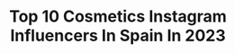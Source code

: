 ---
title: Top 10 Cosmetics Instagram Influencers In Spain In 2023
description: >-
  Find top cosmetics Instagram influencers in Spain in 2023. Most popular hashtags: #beauty #cosmetics #fashion #makeup.
platform: Instagram
hits: 226
text_top: Analyze the most popular Instagram profiles on inBeat.
text_bottom: Our database has 226 Instagram influencers like this in Spain for you to pitch.
profiles:
  - username: "noemi_littlemoon"
    fullname: >-
      𝗡𝗢𝗘𝗠𝗜 𝗚𝗔𝗥𝗖𝗜𝗔
    bio: >-
      𝓔𝓷𝓯𝓮𝓻𝓶𝓮𝓻𝓪 💉 Ꮇꮻꭰꭺ ꭹ Ꮯꮻꮪꮇꭼ́ꭲꮖꮯꭺ 👠💄 𝑬𝒎𝒃𝒂𝒋𝒂𝒅𝒐𝒓𝒂: @amanecerinfinitoclothes dto%: NOEMI_LITTLEMOON @clarisa.cosmetic dto%: NOE10 📍Madrid / 🏡 Cartagena
    location: "Spain"
    followers: 6762
    engagement: 416
    commentsToLikes: 0.106766
    id: ck13c1uevy7lq0i1968kmzuap
    verified: false
    hashtags: "#photo, #chaleco, #nieve, #fashionstyle"
  - username: "baltasaroficial"
    fullname: >-
      Baltasar González Pinel
    bio: >-
      Director of Makeup Artistry M•A•C Cosmetics Europe, Mid. East, Africa, India, Russia Co-Founder of @bogartmakeup Makeup and Science of Beauty Academy
    location: "Spain"
    followers: 41902
    engagement: 317
    commentsToLikes: 0.042619
    id: ck5zjcheghckw0i14y3a16d7z
    verified: true
    hashtags: "#acrilico, #acrylicpainting, #azul, #fee"
  - username: "miss.rodriguez.d"
    fullname: >-
      𝚂𝚞𝚜𝚊𝚗 𝚁𝚘𝚍𝚛í𝚐𝚞𝚎𝚣 𝙳. 🌷
    bio: >-
      •𝙼𝚊𝚍𝚎 𝚒𝚗 𝙿𝚎𝚛𝚞, 𝙻𝚒𝚟𝚒𝚗𝚐 𝚒𝚗 𝚂𝚙𝚊𝚒𝚗 (📍𝙼𝚊𝚕𝚕𝚘𝚛𝚌𝚊) 🇵🇪🇪🇸 •𝙵𝚘𝚞𝚗𝚍𝚎𝚛 @lovers.by.sr_ •𝙼𝚒𝚜𝚜 𝙿𝚎𝚛𝚞 𝚂𝚙𝚊𝚒𝚗𝟷𝟽/𝚃𝚘𝚙 𝟸𝟹 𝙼𝚒𝚜𝚜 𝙿𝚎𝚛𝚞𝟷𝟾 👑
    location: "Spain"
    followers: 15372
    engagement: 505
    commentsToLikes: 0.215634
    id: ck5zuup6v32nt0i14w1d9fg44
    verified: false
    hashtags: "#coure, #winter, #fashionpost, #missretos"
  - username: "criistyvera95"
    fullname: >-
      Cristy Vera 🖤
    bio: >-
      📍| Seville, Spain 📩| MD / criverleo@hotmail.com 🎁|@sheinofficial 15% "criistyvera95" 👗|Outfits here😍👇
    location: "Spain"
    followers: 25460
    engagement: 947
    commentsToLikes: 0.044466
    id: ck9hcamw8kj2h0j78qs2zihbn
    verified: false
    hashtags: "#sexy, #trendy, #sheinhaul2021, #summer"
  - username: "carlottahurtado"
    fullname: >-
      𝖢𝖠𝖱𝖫𝖠 𝖯𝖤𝖱𝖤𝖹
    bio: >-
      Live and let live. 🇪🇸📍
    location: "Spain"
    followers: 2553
    engagement: 1233
    commentsToLikes: 0.057465
    id: ckap0ixfcqhvi0i78sbugjv14
    verified: false
    hashtags: "#gloss, #glitter, #base, #lipcolor"
  - username: "dr.alejandro.segarra"
    fullname: >-
      Dr. Alejandro Segarra
    bio: >-
      Diplomado Internacional de Med Estética 📍Barcelona y Madrid. 📞Información/citas 930107517 (BCN)
    location: "Spain"
    followers: 53832
    engagement: 229
    commentsToLikes: 0.037778
    id: ck55kbo51yxte0i11zato21js
    verified: false
    hashtags: ""
  - username: "remenavarro.es"
    fullname: >-
      Reme Navarro Escrivá
    bio: >-
      Farmacéutica ⚡️Dermocosmética ⚡️Nutricionista⚡️Influencer Fundadora @mifarma 10% dto ⏱ cupón: REMENAVARRO Mis dietas 👉 @comer.fuera
    location: "Spain"
    followers: 29658
    engagement: 241
    commentsToLikes: 0.499401
    id: ckap2459ixadf0i7840ani74e
    verified: false
    hashtags: "#consejosdereme, #cosmetica, #skincare, #ootd"
  - username: "lauramedinaviejo"
    fullname: >-
      Dinamita
    bio: >-
      CONTENT AND MAGIC CREATOR ✨💕 F.Designer+CEO @dinamita.streetwear CEO @buenkarmastudio MAGIC✨MAKEUP✨DESIGN 💌lauramedinaviejo@gmail.com
    location: "Spain"
    followers: 11679
    engagement: 515
    commentsToLikes: 0.039409
    id: ckap98yq6rnoc0i78w66ogt5p
    verified: false
    hashtags: "#witchesofinstagram, #instagood, #instagram, #nature"
  - username: "laufargas"
    fullname: >-
      pinkisimapuff
    bio: >-
      🐥100℅ arrítmica 💄Makeup artist 🌈 💍Casadísima @aleix.dgr ✍🏻 El otro lado de la butaca 👇🏻
    location: "Spain"
    followers: 3841
    engagement: 727
    commentsToLikes: 0.068649
    id: ck14kr8mkqwx60i19lxpivxm6
    verified: false
    hashtags: "#makeuplover, #makeupaddict, #nyxcosmetic, #skincare"
  - username: "los40sonlosnuevos20_oficial"
    fullname: >-
      @los40sonlosnuevos20_oficial
    bio: >-
      Mamá👶, esposa💑 y amando la vida 💓 🇪🇸🇧🇷 Preparando mi mejor versión ➡️ 4.0 ⓉⓊ ⓅⓊⒺⒹⒺⓈ 👠#MODA 🧘#CUIDADOS 🥗#RECETAS 🌎#VIAJES 🧖‍♀️#HEALTHYLIFESTYLE
    location: "Spain"
    followers: 21434
    engagement: 101
    commentsToLikes: 0.610860
    id: ck15u5kxblip60i19c51pkugk
    verified: false
    hashtags: "#life, #leidaatracao, #invierno, #look"
---